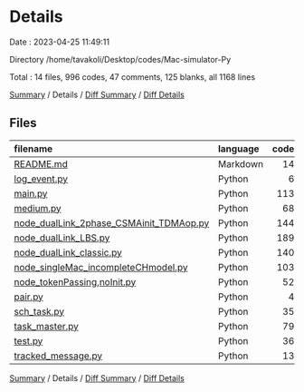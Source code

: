 # Details

Date : 2023-04-25 11:49:11

Directory /home/tavakoli/Desktop/codes/Mac-simulator-Py

Total : 14 files,  996 codes, 47 comments, 125 blanks, all 1168 lines

[Summary](results.md) / Details / [Diff Summary](diff.md) / [Diff Details](diff-details.md)

## Files
| filename | language | code | comment | blank | total |
| :--- | :--- | ---: | ---: | ---: | ---: |
| [README.md](/README.md) | Markdown | 14 | 0 | 3 | 17 |
| [log_event.py](/log_event.py) | Python | 6 | 0 | 1 | 7 |
| [main.py](/main.py) | Python | 113 | 7 | 16 | 136 |
| [medium.py](/medium.py) | Python | 68 | 3 | 8 | 79 |
| [node_dualLink_2phase_CSMAinit_TDMAop.py](/node_dualLink_2phase_CSMAinit_TDMAop.py) | Python | 144 | 9 | 14 | 167 |
| [node_dualLink_LBS.py](/node_dualLink_LBS.py) | Python | 189 | 7 | 21 | 217 |
| [node_dualLink_classic.py](/node_dualLink_classic.py) | Python | 140 | 6 | 17 | 163 |
| [node_singleMac_incompleteCHmodel.py](/node_singleMac_incompleteCHmodel.py) | Python | 103 | 8 | 13 | 124 |
| [node_tokenPassing,noInit.py](/node_tokenPassing,noInit.py) | Python | 52 | 3 | 9 | 64 |
| [pair.py](/pair.py) | Python | 4 | 0 | 0 | 4 |
| [sch_task.py](/sch_task.py) | Python | 35 | 2 | 4 | 41 |
| [task_master.py](/task_master.py) | Python | 79 | 2 | 8 | 89 |
| [test.py](/test.py) | Python | 36 | 0 | 10 | 46 |
| [tracked_message.py](/tracked_message.py) | Python | 13 | 0 | 1 | 14 |

[Summary](results.md) / Details / [Diff Summary](diff.md) / [Diff Details](diff-details.md)
